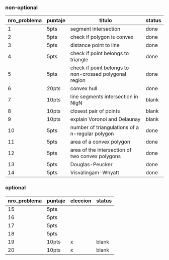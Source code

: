 

### non-optional
| nro_problema | puntaje | titulo | status |
|--------------|---------|----------|--------|
| 1            | 5pts    | segment intersection       | done       |
| 2            | 5pts    | check if polygon is convex        | done       |
| 3            | 5pts    | distance point to line            | done   |
| 4            | 5pts    | check if point belongs to triangle        | done        |
| 5            | 5pts    | check if point belongs to non-crossed polygonal region         | done       |
| 6            | 20pts   | convex hull        | done        |
| 7            | 10pts   | line segments intersection in NlgN        | blank       |
| 8            | 10pts   | closest pair of points         | blank       |
| 9            | 10pts   | explain Voronoi and Delaunay        | blank       |
| 10           | 5pts    | number of triangulations of a n-regular polygon        | done       |
| 11           | 5pts    | area of a convex polygon        | done       |
| 12           | 5pts    | area of the intersection of two convex polygons         | done       |
| 13           | 5pts    | Douglas-Peucker        | done       |
| 14           | 5pts    | Visvalingam-Whyatt         | done       |


### optional
| nro_problema | puntaje | eleccion | status |
|--------------|---------|----------|--------|
| 15           | 5pts    |          |        |
| 16           | 5pts    |          |        |
| 17           | 5pts    |          |        |
| 18           | 5pts    |          |        |
| 19           | 10pts   | x        | blank       |
| 20           | 10pts   | x        | blank       |